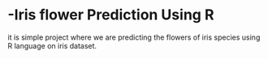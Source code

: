 # -Iris flower Prediction Using R
it is simple project where we are predicting the flowers of iris species using R language on iris dataset.


